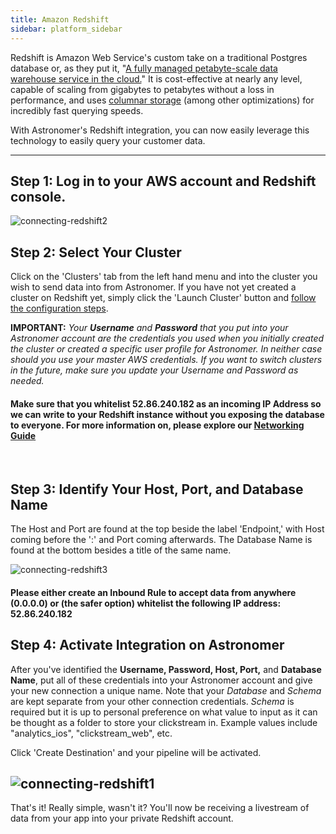 ```yaml
---
title: Amazon Redshift
sidebar: platform_sidebar
---
```


Redshift is Amazon Web Service's custom take on a traditional Postgres database or, as they put it, "[A fully managed petabyte-scale data warehouse service in the cloud.](http://docs.aws.amazon.com/redshift/latest/mgmt/welcome.html)" It is cost-effective at nearly any level, capable of scaling from gigabytes to petabytes without a loss in performance, and uses [columnar storage](http://docs.aws.amazon.com/redshift/latest/dg/c_columnar_storage_disk_mem_mgmnt.html) (among other optimizations) for incredibly fast querying speeds.

With Astronomer's Redshift integration, you can now easily leverage this technology to easily query your customer data.

---

## Step 1: Log in to your AWS account and Redshift console.

![connecting-redshift2](/1.0/assets/img/guides/streaming/clickstream/amazon-redshift/amazon-redshift2.png)

## Step 2: Select Your Cluster

Click on the 'Clusters' tab from the left hand menu and into the cluster you wish to send data into from Astronomer. If you have not yet created a cluster on Redshift yet, simply click the 'Launch Cluster' button and [follow the configuration steps](http://docs.aws.amazon.com/redshift/latest/gsg/rs-gsg-launch-sample-cluster.html).

<b>IMPORTANT:</b> <i>Your <b>Username</b> and <b>Password</b> that you put into your Astronomer account are the credentials you used when you initially created the cluster or created a specific user profile for Astronomer. In neither case should you use your master AWS credentials. If you want to switch clusters in the future, make sure you update your Username and Password as needed.</i>

#### Make sure that you whitelist 52.86.240.182 as an incoming IP Address so we can write to your Redshift instance without you exposing the database to everyone. For more information on, please explore our [Networking Guide](/1.0/guides/network/)

<br>

## Step 3: Identify Your Host, Port, and Database Name

The Host and Port are found at the top beside the label 'Endpoint,' with Host coming before the ':' and Port coming afterwards. The Database Name is found at the bottom besides a title of the same name.

![connecting-redshift3](/1.0/assets/img/guides/streaming/clickstream/amazon-redshift/amazon-redshift3.png)


#### Please either create an Inbound Rule to accept data from anywhere (0.0.0.0) or (the safer option) whitelist the following IP address: 52.86.240.182

## Step 4: Activate Integration on Astronomer

After you've identified the <b>Username, Password, Host, Port,</b> and <b>Database Name</b>, put all of these credentials into your Astronomer account and give your new connection a unique name. Note that your *Database* and *Schema* are kept separate from your other connection credentials. *Schema* is required but it is up to personal preference on what value to input as it can be thought as a folder to store your clickstream in. Example values include "analytics_ios", "clickstream_web", etc.

Click 'Create Destination' and your pipeline will be activated.

![connecting-redshift1](/1.0/assets/img/guides/streaming/clickstream/amazon-redshift/amazon-redshift1.gif)
---

That's it! Really simple, wasn't it? You'll now be receiving a livestream of data from your app into your private Redshift account.
